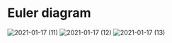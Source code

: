 # Euler diagram

![2021-01-17 (11)](https://user-images.githubusercontent.com/63150311/104835769-dfb04f80-58b9-11eb-8057-769cf30e1839.png)
![2021-01-17 (12)](https://user-images.githubusercontent.com/63150311/104835770-e048e600-58b9-11eb-857c-517462937f5e.png)
![2021-01-17 (13)](https://user-images.githubusercontent.com/63150311/104835771-e048e600-58b9-11eb-84eb-40f88c3d033e.png)
